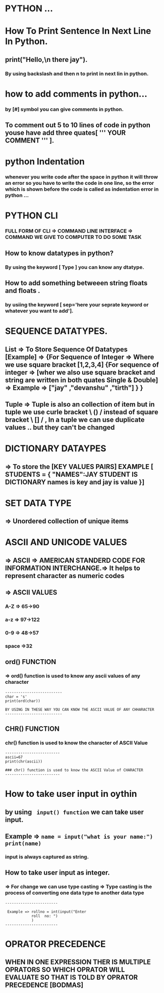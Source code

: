 # PYTHON ...

# How To Print Sentence In Next Line In Python.

## print("Hello,\n there jay").

### By using backslash and then n to print in next lin in python.

# how to add comments in python...

### by [#] symbol you can give comments in python.

## To comment out 5 to 10 lines of code in python youse have add three quates[ ''' YOUR COMMENT ''' ].

# python Indentation

### whenever you write code after the space in python it will throw an error so you have to write the code in one line, so the error which is shown before the code is called as indentation error in python ...

# PYTHON CLI

### FULL FORM OF CLI => COMMAND LINE INTERFACE => COMMAND WE GIVE TO COMPUTER TO DO SOME TASK

## How to know datatypes in python?

### By using the keyword [ Type ] you can know any dtatype.

## How to add something betweeen string floats and floats .

### by usiing the keyword [ sep='here your seprate keyword or whatever you want to add'].

# SEQUENCE DATATYPES.

## List => To Store Sequence Of Datatypes [Example] => {For Sequence of Integer => Where we use square bracket [1,2,3,4] {For sequence of integer => [wher we also use square bracket and string are written in both quates Single & Double] => Example => ["jay" ,"devanshu" ,"tirth"] } }

## Tuple => Tuple is also an collection of item but in tuple we use curle bracket \ () / instead of square bracket \ [] / , In a tuple we can use duplicate values .. but they can't be changed

# DICTIONARY DATAYPES

## => To store the [KEY VALUES PAIRS] EXAMPLE [ STUDENTS = { "NAMES":JAY STUDENT IS DICTIONARY names is key and jay is value }]

# SET DATA TYPE

## => Unordered collection of unique items

# ASCII AND UNICODE VALUES

## => ASCII => AMERICAN STANDERD CODE FOR INFORMATION INTERCHANGE.=> It helps to represent character as numeric codes

## => ASCII VALUES

### A-Z => 65->90

### a-z => 97->122

### 0-9 => 48->57

### space =>32

## ord() FUNCTION

### => ord() function is used to know any ascii values of any character

```
--------------------------
char = 's'
print(ord(char))

BY USING IN THESE WAY YOU CAN KNOW THE ASCII VALUE OF ANY CHHARACTER
--------------------------
```

## CHR() FUNCTION

### chr() function is used to know the character of ASCII Value

```
-------------------------
ascii=67
print(chr(ascii))

### chr() function is used to know the ASCII Value of CHARACTER
-------------------------
```

# How to take user input in oythin

## by using ` input() function` we can take user input.

## Example => `name = input("what is your name:") print(name)`

### input is always captured as string.

## How to take user input as integer.

### => For change we can use type casting => Type casting is the process of converting one data type to another data type

```
------------------------

 Example => rollno = int(input("Enter   
            roll  no: ")
            )
------------------------
```

# OPRATOR PRECEDENCE 
## WHEN IN ONE EXPRESSION THER IS MULTIPLE OPRATORS SO WHICH OPRATOR WILL EVALUATE SO THAT IS TOLD BY OPRATOR PRECEDENCE [BODMAS]